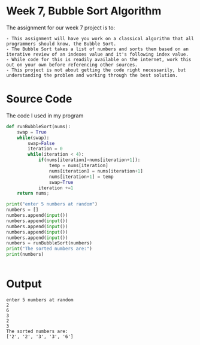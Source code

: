 # Week 7, Bubble Sort Algorithm

The assignment for our week 7 project is to:

    - This assignment will have you work on a classical algorithm that all programmers should know, the Bubble Sort.  
    - The Bubble Sort takes a list of numbers and sorts them based on an iterative review of an indexes value and it's following index value.
    - While code for this is readily available on the internet, work this out on your own before referencing other sources.  
    - This project is not about getting the code right necessarily, but understanding the problem and working through the best solution.
  
# Source Code  
  
The code I used in my program 

```python
def runBubbleSort(nums):
    swap = True
    while(swap):
        swap=False
        iteration = 0
        while(iteration < 4):
            if(nums[iteration]>nums[iteration+1]):
                temp = nums[iteration]
                nums[iteration] = nums[iteration+1]
                nums[iteration+1] = temp
                swap=True
            iteration +=1
    return nums;

print("enter 5 numbers at random")
numbers = []
numbers.append(input())
numbers.append(input())
numbers.append(input())
numbers.append(input())
numbers.append(input())
numbers = runBubbleSort(numbers)
print("The sorted numbers are:")
print(numbers)
      

```
# Output

```Output
enter 5 numbers at random
2
6
3
2
3
The sorted numbers are:
['2', '2', '3', '3', '6']
```
